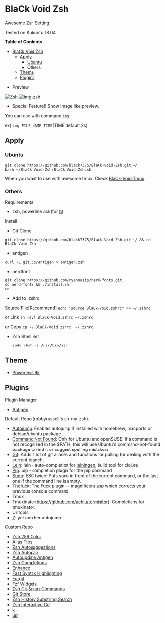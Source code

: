  
# BlaCk Void Zsh

Awesome Zsh Setting.

Tested on Kubuntu 18.04

<!-- markdown-toc start - Don't edit this section. Run M-x markdown-toc-refresh-toc -->
**Table of Contents**

- [BlaCk Void Zsh](#black-void-zsh)
    - [Apply](#apply)
        - [Ubuntu](#ubuntu)
        - [Others](#others)
    - [Theme](#theme)
    - [Plugins](#plugins)

<!-- markdown-toc end -->


* Preview

![Zsh](https://i.pinimg.com/originals/88/b4/db/88b4dbbd42b2c75afe2f3b9a27fc3747.png)
![img-zsh](https://i.pinimg.com/originals/1c/7c/c4/1c7cc4e4f88376d6900f7c420baf6d50.png)

* Special Feature!!
Show image like preview.

You can use with command `img`

ex)
`img FILE_NAME TIME`(TIME default 2s)

## Apply

### Ubuntu

``` shell
git clone https://github.com/black7375/BlaCk-Void-Zsh.git ~/
bash ~/BlaCk-Void-Zsh/BlaCk-Void-Zsh.sh
```

When you want to use with awesome tmux, Check [BlaCk-Void-Tmux](https://github.com/black7375/BlaCk-Void-Tmux/blob/master/README.md).

### Others

Requirements

* zsh, powerline ack(for [h](https://github.com/paoloantinori/hhighlighter))

Install

* Git Clone

`git clone https://github.com/black7375/BlaCk-Void-Zsh.git ~/ && cd BlaCk-Void-Zsh`

* antigen

`curl -L git.io/antigen > antigen.zsh`

* nerdfont

``` shell
git clone https://github.com/ryanoasis/nerd-fonts.git
cd nerd-fonts && ./install.sh
cd ..
```

* Add to .zshrc

Source File[Recommend]
  `echo "source BlaCk-Void.zshrc" >> ~/.zshrc`

or Link
  `ln -svf BlaCk-Void.zshrc ~/.zshrc`

or Copy
  `cp -v BlaCk-Void.zshrc  ~/.zshrc`


* Zsh Shell Set

  `sudo chsh -s /usr/bin/zsh`

## Theme

* [Powerlevel9k](https://github.com/bhilburn/powerlevel9k)

## Plugins

Plugin Manager

* [Antigen](https://github.com/zsh-users/antigen)

Default Repo (robbyrussell's oh-my-zsh).

* [Autojump](https://github.com/wting/autojump):
  Enables autojump if installed with homebrew, macports or debian/ubuntu package.
* [Command Not Found](https://github.com/robbyrussell/oh-my-zsh/blob/master/plugins/command-not-found/command-not-found.plugin.zsh):
  Only for Ubuntu and openSUSE: If a command is not recognized in the $PATH, this will use Ubuntu's command-not-found package to find it or suggest spelling mistakes:
* [Git](https://github.com/robbyrussell/oh-my-zsh/wiki/Plugin:git):
  Adds a lot of git aliases and functions for pulling for dealing with the current branch.
* [Lein](https://github.com/robbyrussell/oh-my-zsh/tree/master/plugins/lein):
  lein - auto-completion for [leiningen](https://github.com/technomancy/leiningen), build tool for clojure
* [Pip](https://github.com/robbyrussell/oh-my-zsh/tree/master/plugins/pip):
  pip - completion plugin for the pip command
* [Sudo](https://github.com/robbyrussell/oh-my-zsh/tree/master/plugins/sudo):
  ESC twice: Puts sudo in front of the current command, or the last one if the command line is empty.
* [Thefuck](https://github.com/robbyrussell/oh-my-zsh/tree/master/plugins/thefuck):
  The Fuck plugin — magnificent app which corrects your previous console command.
* Tmux
* Tmuxinator(https://github.com/achiu/terminitor):
  Completions for tmuxinator.
* Urltools
* [Z](https://github.com/robbyrussell/oh-my-zsh/tree/master/plugins/z):
  yet another autojump

Custom Repo

* [Zsh 256 Color](https://github.com/chrissicool/zsh-256color)
* [Alias Tips](https://github.com/djui/alias-tips)
* [Zsh Autosuggestions](https://github.com/zsh-users/zsh-autosuggestions)
* [Zsh Autopair](https://github.com/hlissner/zsh-autopair)
* [Autoupdate Antigen](https://github.com/unixorn/autoupdate-antigen.zshplugin)
* [Zsh Completions](https://github.com/zsh-users/zsh-completions)
* [Enhancd](https://github.com/b4b4r07/enhancd)
* [Fast Syntax Highlighting](https://github.com/zdharma/fast-syntax-highlighting)
* [Forgit](https://github.com/wfxr/forgit)
* [Fzf Widgets](https://github.com/ytet5uy4/fzf-widgets)
* [Zsh Git Smart Commands](https://github.com/seletskiy/zsh-git-smart-commands)
* [Git Store](https://github.com/smallhadroncollider-deprecated/antigen-git-store)
* [Zsh History Substring Search](https://github.com/zsh-users/zsh-history-substring-search)
* [Zsh Interactive Cd](https://github.com/changyuheng/zsh-interactive-cd)
* [k](https://github.com/supercrabtree/k)
* [up](https://github.com/peterhurford/up.zsh)
